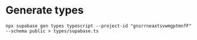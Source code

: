
# Generate types

```npm
npx supabase gen types typescript --project-id "gnsrrneaxtsvwmgptmnfF" --schema public > types/supabase.ts
```